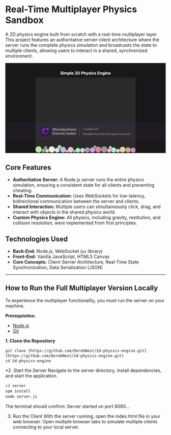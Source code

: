# Real-Time Multiplayer Physics Sandbox

A 2D physics engine built from scratch with a real-time multiplayer layer. This project features an authoritative server-client architecture where the server runs the complete physics simulation and broadcasts the state to multiple clients, allowing users to interact in a shared, synchronized environment.

![Demo GIF of the multiplayer physics engine](demo.gif)

## Core Features

-   **Authoritative Server:** A Node.js server runs the entire physics simulation, ensuring a consistent state for all clients and preventing cheating.
-   **Real-Time Communication:** Uses WebSockets for low-latency, bidirectional communication between the server and clients.
-   **Shared Interaction:** Multiple users can simultaneously click, drag, and interact with objects in the shared physics world.
-   **Custom Physics Engine:** All physics, including gravity, restitution, and collision resolution, were implemented from first principles.

## Technologies Used

-   **Back-End:** Node.js, WebSocket (`ws` library)
-   **Front-End:** Vanilla JavaScript, HTML5 Canvas
-   **Core Concepts:** Client-Server Architecture, Real-Time State Synchronization, Data Serialization (JSON)

---

## How to Run the Full Multiplayer Version Locally

To experience the multiplayer functionality, you must run the server on your machine.

**Prerequisites:**
-   [Node.js](https://nodejs.org/)
-   [Git](https://git-scm.com/)

**1. Clone the Repository**
```
git clone [https://github.com/DerekNest/2d-physics-engine.git](https://github.com/DerekNest/2d-physics-engine.git)
cd 2d-physics-engine
```
*2. Start the Server
Navigate to the server directory, install dependencies, and start the application.

```Bash
cd server
npm install
node server.js
```
The terminal should confirm: Server started on port 8080...

3. Run the Client
With the server running, open the index.html file in your web browser. Open multiple browser tabs to simulate multiple clients connecting to your local server.
